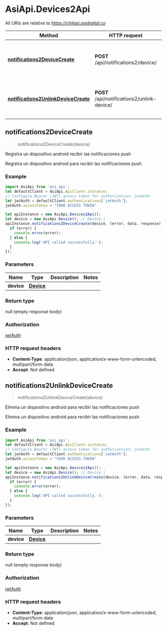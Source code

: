 # AsiApi.Devices2Api

All URIs are relative to *https://chilasi.asidigital.co*

Method | HTTP request | Description
------------- | ------------- | -------------
[**notifications2DeviceCreate**](Devices2Api.md#notifications2DeviceCreate) | **POST** /api/notifications2/device/ | Registra un dispositivo android recibir las notificaciones push
[**notifications2UnlinkDeviceCreate**](Devices2Api.md#notifications2UnlinkDeviceCreate) | **POST** /api/notifications2/unlink-device/ | Elimina un dispositivo android para recibir las notificaciones push



## notifications2DeviceCreate

> notifications2DeviceCreate(device)

Registra un dispositivo android recibir las notificaciones push

Registra un dispositivo android para recibir las notificaciones push

### Example

```javascript
import AsiApi from 'asi_api';
let defaultClient = AsiApi.ApiClient.instance;
// Configure Bearer (JWT) access token for authorization: jwtAuth
let jwtAuth = defaultClient.authentications['jwtAuth'];
jwtAuth.accessToken = "YOUR ACCESS TOKEN"

let apiInstance = new AsiApi.Devices2Api();
let device = new AsiApi.Device(); // Device | 
apiInstance.notifications2DeviceCreate(device, (error, data, response) => {
  if (error) {
    console.error(error);
  } else {
    console.log('API called successfully.');
  }
});
```

### Parameters


Name | Type | Description  | Notes
------------- | ------------- | ------------- | -------------
 **device** | [**Device**](Device.md)|  | 

### Return type

null (empty response body)

### Authorization

[jwtAuth](../README.md#jwtAuth)

### HTTP request headers

- **Content-Type**: application/json, application/x-www-form-urlencoded, multipart/form-data
- **Accept**: Not defined


## notifications2UnlinkDeviceCreate

> notifications2UnlinkDeviceCreate(device)

Elimina un dispositivo android para recibir las notificaciones push

Elimina un dispositivo android para recibir las notificaciones push

### Example

```javascript
import AsiApi from 'asi_api';
let defaultClient = AsiApi.ApiClient.instance;
// Configure Bearer (JWT) access token for authorization: jwtAuth
let jwtAuth = defaultClient.authentications['jwtAuth'];
jwtAuth.accessToken = "YOUR ACCESS TOKEN"

let apiInstance = new AsiApi.Devices2Api();
let device = new AsiApi.Device(); // Device | 
apiInstance.notifications2UnlinkDeviceCreate(device, (error, data, response) => {
  if (error) {
    console.error(error);
  } else {
    console.log('API called successfully.');
  }
});
```

### Parameters


Name | Type | Description  | Notes
------------- | ------------- | ------------- | -------------
 **device** | [**Device**](Device.md)|  | 

### Return type

null (empty response body)

### Authorization

[jwtAuth](../README.md#jwtAuth)

### HTTP request headers

- **Content-Type**: application/json, application/x-www-form-urlencoded, multipart/form-data
- **Accept**: Not defined

